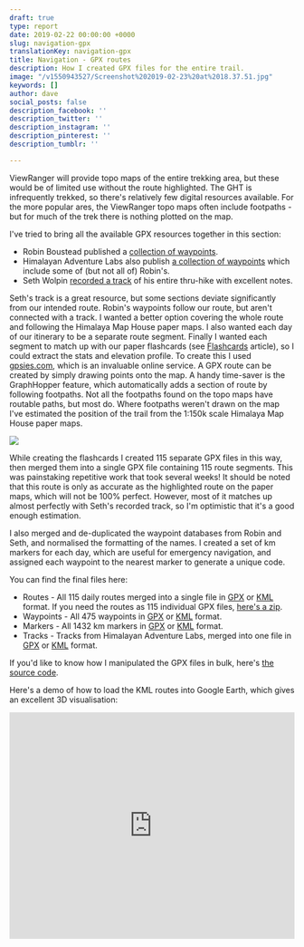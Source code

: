 ```yaml
---
draft: true
type: report
date: 2019-02-22 00:00:00 +0000
slug: navigation-gpx
translationKey: navigation-gpx
title: Navigation - GPX routes
description: How I created GPX files for the entire trail.
image: "/v1550943527/Screenshot%202019-02-23%20at%2018.37.51.jpg"
keywords: []
author: dave
social_posts: false
description_facebook: ''
description_twitter: ''
description_instagram: ''
description_pinterest: ''
description_tumblr: ''

---
```

ViewRanger will provide topo maps of the entire trekking area, but these would be of limited use without the route highlighted. The GHT is infrequently trekked, so there's relatively few digital resources available. For the more popular ares, the ViewRanger topo maps often include footpaths - but for much of the trek there is nothing plotted on the map.

I've tried to bring all the available GPX resources together in this section:

* Robin Boustead published a [collection of waypoints](http://www.greathimalayatrail.com/gps.php?cId=2).
* Himalayan Adventure Labs also publish [a collection of waypoints](https://www.himalayanadventurelabs.com/great-himalaya-trail/interactive-map-great-himalayan-trail/) which include some of (but not all of) Robin's.
* Seth Wolpin [recorded a track](https://www.himalayanadventurelabs.com/great-himalaya-trail/interactive-map-great-himalayan-trail/) of his entire thru-hike with excellent notes.

Seth's track is a great resource, but some sections deviate significantly from our intended route. Robin's waypoints follow our route, but aren't connected with a track. I wanted a better option covering the whole route and following the Himalaya Map House paper maps. I also wanted each day of our itinerary to be a separate route segment. Finally I wanted each segment to match up with our paper flashcards (see [Flashcards](/expeditions/great-himalaya-trail/navigation-flashcards/) article), so I could extract the stats and elevation profile. To create this I used [gpsies.com](https://www.gpsies.com/ "www.gpsies.com"), which is an invaluable online service. A GPX route can be created by simply drawing points onto the map. A handy time-saver is the GraphHopper feature, which automatically adds a section of route by following footpaths. Not all the footpaths found on the topo maps have routable paths, but most do. Where footpaths weren't drawn on the map I've estimated the position of the trail from the 1:150k scale Himalaya Map House paper maps.

![](https://res.cloudinary.com/wildernessprime/image/upload/w_1000,dpr_auto/v1550946659/Screenshot%202019-02-23%20at%2009.29.48.jpg)

While creating the flashcards I created 115 separate GPX files in this way, then merged them into a single GPX file containing 115 route segments. This was painstaking repetitive work that took several weeks! It should be noted that this route is only as accurate as the highlighted route on the paper maps, which will not be 100% perfect. However, most of it matches up almost perfectly with Seth's recorded track, so I'm optimistic that it's a good enough estimation.

I also merged and de-duplicated the waypoint databases from Robin and Seth, and normalised the formatting of the names. I created a set of km markers for each day, which are useful for emergency navigation, and assigned each waypoint to the nearest marker to generate a unique code.

You can find the final files here:

* Routes - All 115 daily routes merged into a single file in [GPX](https://www.dropbox.com/s/s5p5neji22fi0bu/routes.gpx?dl=1) or [KML](https://www.dropbox.com/s/g25xzr6rs4omm4o/routes.kml?dl=1) format. If you need the routes as 115 individual GPX files, [here's a zip](https://www.dropbox.com/s/m6giufmdi3pq9y1/routes.zip?dl=1).
* Waypoints - All 475 waypoints in [GPX](https://www.dropbox.com/s/quugmnsmhim10mf/waypoints.gpx?dl=1) or [KML](https://www.dropbox.com/s/q8zyhxj54ckvhab/waypoints.kml?dl=1) format.
* Markers - All 1432 km markers in [GPX](https://www.dropbox.com/s/mk0kvn48uk2lva1/markers.gpx?dl=1) or [KML](https://www.dropbox.com/s/vfa60081uswczuo/markers.kml?dl=1) format.  
* Tracks - Tracks from Himalayan Adventure Labs, merged into one file in [GPX](https://www.dropbox.com/s/cddwui34eo8qei0/himalayan-adventure-labs-tracks.gpx?dl=1) or [KML](https://www.dropbox.com/s/4ityalfo1oq9za9/himalayan-adventure-labs-tracks.kml?dl=1) format.
 
If you'd like to know how I manipulated the GPX files in bulk, here's [the source code](https://github.com/dave/gpx/blob/master/main.go).
 
Here's a demo of how to load the KML routes into Google Earth, which gives an excellent 3D visualisation:

<iframe width="100%" height="400" src="https://www.youtube.com/embed/aghBgeKEsR4" frameborder="0" allow="accelerometer; autoplay; encrypted-media; gyroscope; picture-in-picture" allowfullscreen></iframe>
